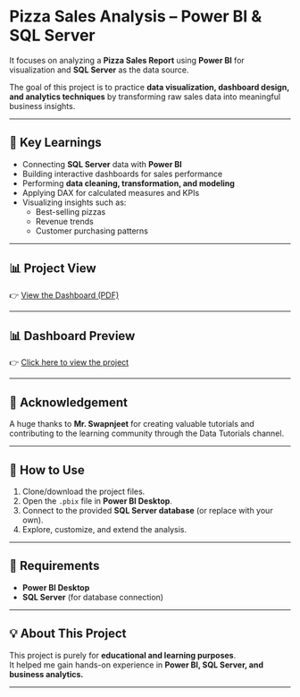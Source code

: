 # Pizza Sales Analysis – Power BI & SQL Server
  
It focuses on analyzing a **Pizza Sales Report** using **Power BI** for visualization and **SQL Server** as the data source.  

The goal of this project is to practice **data visualization, dashboard design, and analytics techniques** by transforming raw sales data into meaningful business insights.

---

## 🔑 Key Learnings
- Connecting **SQL Server** data with **Power BI**  
- Building interactive dashboards for sales performance  
- Performing **data cleaning, transformation, and modeling**  
- Applying DAX for calculated measures and KPIs  
- Visualizing insights such as:
  - Best-selling pizzas  
  - Revenue trends  
  - Customer purchasing patterns  

---

## 📊 Project View

👉 [View the Dashboard (PDF)](files/PizzaSales.pdf)

---

## 📊 Dashboard Preview
👉 [Click here to view the project](https://app.powerbi.com/view?r=eyJrIjoiM2Y3M2QwNTgtMTVlZi00ZmU4LTg0M2MtZGY0NTNmZDlhNjUyIiwidCI6IjFlYjk4MmNlLThkZTgtNDllMi1iMDA4LTNiYjJmYjg1NzU1YyJ9)

---

## 🙏 Acknowledgement
A huge thanks to **Mr. Swapnjeet** for creating valuable tutorials and contributing to the learning community through the Data Tutorials channel.  

---

## 🚀 How to Use
1. Clone/download the project files.  
2. Open the `.pbix` file in **Power BI Desktop**.  
3. Connect to the provided **SQL Server database** (or replace with your own).  
4. Explore, customize, and extend the analysis.  

---

## 📌 Requirements
- **Power BI Desktop**  
- **SQL Server** (for database connection)  

---

## 💡 About This Project
This project is purely for **educational and learning purposes**.  
It helped me gain hands-on experience in **Power BI, SQL Server, and business analytics.**

---
